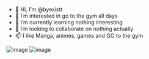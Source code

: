 - 👋 Hi, I’m @byexistt
- 👀 I’m interested in go to the gym all days 
- 🌱 I’m currently learning nothing interesting
- 💞️ I’m looking to collaborate on nothing actually
- 📫 I like Manga, animes, games and GO to the gym 

![image](https://user-images.githubusercontent.com/110537061/192571192-e2d6efe7-9aa4-4cec-8ed4-55ab6b84a137.png)
![image](https://user-images.githubusercontent.com/110537061/192571427-faa5d6aa-b257-4537-9cde-47173faf6b77.png)



